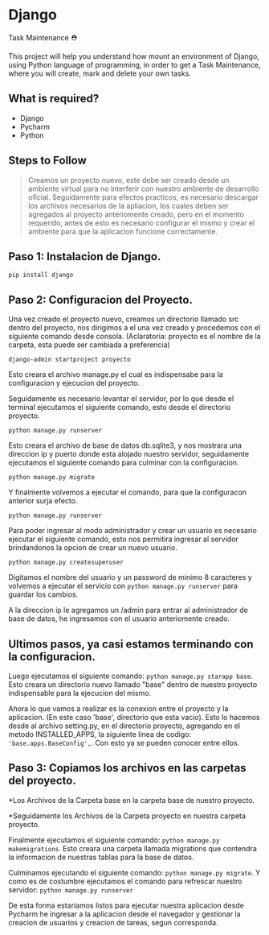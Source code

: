 # Django
Task Maintenance ⛑

This project will help you understand how mount an environment of Django, using Python language of programming, in order to get a Task Maintenance, where you will create, mark and delete your own tasks.

## What is required?
* Django
* Pycharm
* Python

## Steps to Follow
> Creamos un proyecto nuevo, este debe ser creado desde un ambiente virtual para no interferir con nuestro ambiente de desarrollo oficial.
> Seguidamente para efectos practicos, es necesario descargar los archivos necesarios de la apliacion, los cuales deben ser agregados al proyecto anteriomente creado, pero en el momento requerido, antes de esto es necesario configurar el mismo y crear el ambiente para que la aplicacion funcione correctamente.

## Paso 1: Instalacion de Django.
```pip install django```
## Paso 2: Configuracion del Proyecto.
Una vez creado el proyecto nuevo, creamos un directorio llamado src dentro del proyecto, nos dirigimos a el una vez creado y procedemos con el siguiente comando desde consola. (Aclaratoria: proyecto es el nombre de la carpeta, esta puede ser cambiada a preferencia)

```django-admin startproject proyecto```

Esto creara el archivo manage.py el cual es indispensabe para la configuracion y ejecucion del proyecto.

Seguidamente es necesario levantar el servidor, por lo que desde el terminal ejecutamos el siguiente comando, esto desde el directorio proyecto.

```python manage.py runserver```

Esto creara el archivo de base de datos db.sqlite3, y nos mostrara una direccion ip y puerto donde esta alojado nuestro servidor, seguidamente ejecutamos el siguiente comando para culminar con la configuracion.

```python manage.py migrate```

Y finalmente volvemos a ejecutar el comando, para que la configuracon anterior surja efecto.

```python manage.py runserver```

Para poder ingresar al modo administrador y crear un usuario es necesario ejecutar el siguiente comando, esto nos permitira ingresar al servidor brindandonos la opcion de crear un nuevo usuario.

```python manage.py createsuperuser```

Digitamos el nombre del usuario y un password de minimo 8 caracteres y volvemos a ejecutar el servicio con ```python manage.py runserver``` para guardar los cambios.

A la direccion ip le agregamos un /admin para entrar al administrador de base de datos, he ingresamos con el usuario anteriomente creado.

## Ultimos pasos, ya casi estamos terminando con la configuracion.

Luego ejecutamos el siguiente comando: ```python manage.py starapp base```. Esto creara un directorio nuevo llamado "base" dentro de nuestro proyecto indispensable para la ejecucion del mismo.

Ahora lo que vamos a realizar es la conexion entre el proyecto y la aplicacion. (En este caso 'base', directorio que esta vacio). Esto lo hacemos desde al archivo setting.py, en el directorio proyecto, agregando en el metodo
INSTALLED_APPS, la siguiente linea de codigo: ```'base.apps.BaseConfig',```. Con esto ya se pueden conocer entre ellos.

## Paso 3: Copiamos los archivos en las carpetas del proyecto.

*Los Archivos de la Carpeta base en la carpeta base de nuestro proyecto.

*Seguidamente los Archivos de la Carpeta proyecto en nuestra carpeta proyecto.

Finalmente ejecutamos el siguiente comando: ```python manage.py makemigrations```. Esto creara una carpeta llamada migrations que contendra la informacion de nuestras tablas para la base de datos.

Culminamos ejecutando el siguiente comando: ```python manage.py migrate```. Y como es de costumbre ejecutamos el comando para refrescar nuestro servidor: ```python manage.py runserver```

De esta forma estariamos listos para ejecutar nuestra aplicacion desde Pycharm he ingresar a la aplicacion desde el navegador y gestionar la creacion de usuarios y creacion de tareas, segun corresponda.










